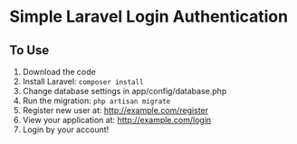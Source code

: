 # Simple Laravel Login Authentication

## To Use
1. Download the code
2. Install Laravel: `composer install`
3. Change database settings in app/config/database.php
4. Run the migration: `php artisan migrate`
5. Register new user at: http://example.com/register
6. View your application at: http://example.com/login
7. Login by your account!